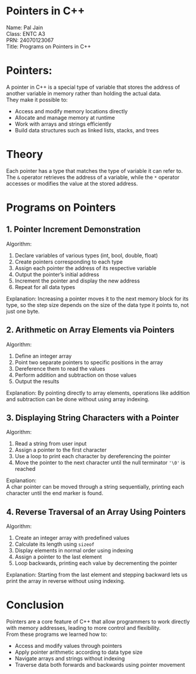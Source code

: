 # Pointers in C++

Name: Pal Jain  
Class: ENTC A3  
PRN: 24070123067  
Title: Programs on Pointers in C++

# Pointers:
A pointer in C++ is a special type of variable that stores the address of another variable in memory rather than holding the actual data.  
They make it possible to:  
- Access and modify memory locations directly  
- Allocate and manage memory at runtime  
- Work with arrays and strings efficiently  
- Build data structures such as linked lists, stacks, and trees  

# Theory
Each pointer has a type that matches the type of variable it can refer to.  
The `&` operator retrieves the address of a variable, while the `*` operator accesses or modifies the value at the stored address.

# Programs on Pointers

## 1. Pointer Increment Demonstration

Algorithm:  
1. Declare variables of various types (int, bool, double, float)  
2. Create pointers corresponding to each type  
3. Assign each pointer the address of its respective variable  
4. Output the pointer’s initial address  
5. Increment the pointer and display the new address  
6. Repeat for all data types  

Explanation:
Increasing a pointer moves it to the next memory block for its type, so the step size depends on the size of the data type it points to, not just one byte.

## 2. Arithmetic on Array Elements via Pointers
Algorithm: 
1. Define an integer array  
2. Point two separate pointers to specific positions in the array  
3. Dereference them to read the values  
4. Perform addition and subtraction on those values  
5. Output the results  

Explanation: 
By pointing directly to array elements, operations like addition and subtraction can be done without using array indexing.

## 3. Displaying String Characters with a Pointer
Algorithm: 
1. Read a string from user input  
2. Assign a pointer to the first character  
3. Use a loop to print each character by dereferencing the pointer  
4. Move the pointer to the next character until the null terminator `'\0'` is reached  

Explanation:  
A char pointer can be moved through a string sequentially, printing each character until the end marker is found.

## 4. Reverse Traversal of an Array Using Pointers
Algorithm: 
1. Create an integer array with predefined values  
2. Calculate its length using `sizeof`  
3. Display elements in normal order using indexing  
4. Assign a pointer to the last element  
5. Loop backwards, printing each value by decrementing the pointer
   
Explanation: 
Starting from the last element and stepping backward lets us print the array in reverse without using indexing.

# Conclusion
Pointers are a core feature of C++ that allow programmers to work directly with memory addresses, leading to more control and flexibility.  
From these programs we learned how to:  
- Access and modify values through pointers  
- Apply pointer arithmetic according to data type size  
- Navigate arrays and strings without indexing  
- Traverse data both forwards and backwards using pointer movement
